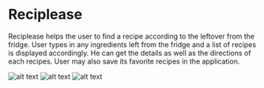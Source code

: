 # Reciplease

Reciplease helps the user to find a recipe according to the leftover from the fridge.
User types in any ingredients left from the fridge and a list of recipes is displayed accordingly. 
He can get the details as well as the directions of each recipes.
User may also save its favorite recipes in the application.

![alt text](https://raw.githubusercontent.com/jullianm/projet10OC/master/Reciplease.png)
![alt text](https://raw.githubusercontent.com/jullianm/projet10OC/master/Reciplease2.png)
![alt text](https://raw.githubusercontent.com/jullianm/projet10OC/master/Reciplease3.png)
